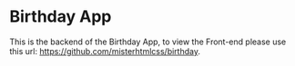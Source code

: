 # Birthday App

This is the backend of the Birthday App, to view the Front-end please use this url: https://github.com/misterhtmlcss/birthday.